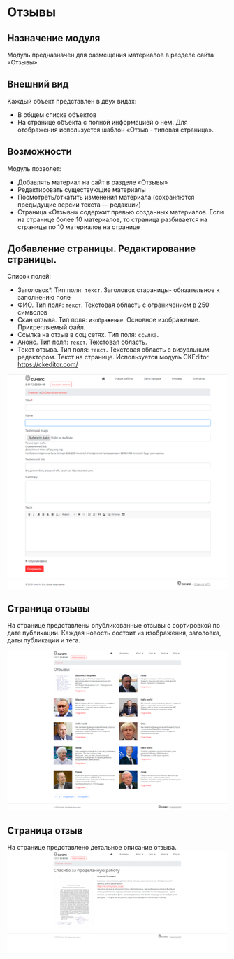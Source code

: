 # Отзывы
## Назначение модуля
Модуль предназначен для размещения материалов в разделе сайта «Отзывы»
## Внешний вид
Каждый объект представлен в двух видах:
- В общем списке объектов
- На странице объекта с полной информацией о нем. Для отображения используется шаблон «Отзыв - типовая страница».
## Возможности
Модуль позволет:
- Добавлять материал на сайт в разделе «Отзывы»
- Редактировать существующие материалы
- Посмотреть/откатить изменения материала (сохраняются предыдущие версии текста — редакции)
- Страница «Отзывы» содержит превью созданных материалов. Если на странице более 10 материалов, то страница разбивается на страницы по 10 материалов на странице
## Добавление страницы. Редактирование страницы.
Список полей:
- Заголовок*. Тип поля: `текст`. Заголовок стараницы- обязательное к заполнению поле
- ФИО. Тип поля: `текст`. Текстовая область с ограничением в 250 символов
- Скан отзыва. Тип поля: `изображение`. Основное изображение. Прикрепляемый файл.
- Ссылка на отзыв в соц.сетях. Тип поля: `ссылка`.
- Анонс. Тип поля: `текст`. Текстовая область.
- Текст отзыва. Тип поля: `текст`. Текстовая область с визуальным редактором. Текст на странице. Используется модуль CKEditor <https://ckeditor.com/>


[identifier]: https://github.com/synapse-studio/dogovor/blob/master/tz/openTZ.md#%D0%A2%D1%80%D0%B5%D0%B1%D0%BE%D0%B2%D0%B0%D0%BD%D0%B8%D1%8F-%D0%BA-%D1%85%D1%80%D0%B0%D0%BD%D0%B5%D0%BD%D0%B8%D1%8E-%D0%B4%D0%B0%D0%BD%D0%BD%D1%8B%D1%85

<img src="https://github.com/synapse-studio/helper/blob/master/tz/comment/testimonial.png">


## Страница отзывы
На странице представлены опубликованные отзывы с сортировкой по дате публикации.
Каждая новость состоит из изображения, заголовка, даты публикации и тега.

<img src="https://github.com/synapse-studio/helper/blob/master/tz/comment/testimonial_1.png">

## Страница отзыв
На странице представлено детальное описание отзыва. 
<img src="https://github.com/synapse-studio/helper/blob/master/tz/comment/testimonial_2.png">
